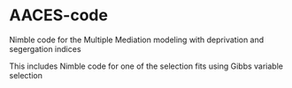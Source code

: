 # AACES-code
Nimble code for the Multiple Mediation modeling with deprivation and segergation indices 

This includes Nimble code for one of the selection fits using Gibbs variable selection 
